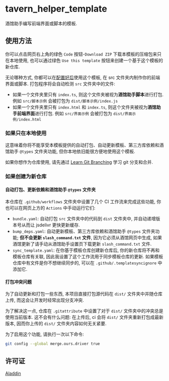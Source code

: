 # tavern_helper_template

酒馆助手编写前端界面或脚本的模板.

## 使用方法

你可以点击网页右上角的绿色 `Code` 按钮-`Download ZIP` 下载本模板的压缩包来只在本地使用, 也可以通过绿色 `Use this template` 按钮来创建一个基于这个模板的新仓库.

无论哪种方式, 你都可以在[配置好后](https://n0vi028.github.io/JS-Slash-Runner-Doc/guide/基本用法/如何正确使用酒馆助手.html)使用这个模板, 在 src 文件夹内制作你的前端界面或脚本.
打包程序将会自动检测 `src` 文件夹中的文件:

- 如果一个文件夹里只有 `index.ts`, 则这个文件夹被视为**酒馆助手脚本**进行打包. 例如 `src/脚本示例` 会被打包为 `dist/脚本示例/index.js`
- 如果一个文件夹里只有 `index.html` 和 `index.ts`, 则这个文件夹被视为**酒馆助手前端界面**进行打包. 例如 `src/界面示例` 会被打包为 `dist/界面示例/index.html`

### 如果只在本地使用

这意味着你将不能享受本模板提供的自动打包、自动更新模板、第三方库依赖和酒馆助手 `@types` 文件夹功能, 但你本地依旧能很方便地使用这个模板.

如果你想作为仓库使用, 请先通过 [Learn Git Branching](https://learngitbranching.js.org/?locale=zh_CN) 学习 git 分支和合并.

### 如果创建为新仓库

#### 自动打包、更新依赖和酒馆助手 `@types` 文件夹

本仓库在 `.github/workflows` 文件夹中设置了几个 CI 工作流来完成这些功能, 你也可以在网页上方的 `Actions` 中手动运行它们:

- `bundle.yaml`: 自动打包 `src` 文件夹中的代码到 `dist` 文件夹中, 并自动递增版本号从而让 jsdelivr 更快更新缓存.
- `bump_deps.yaml`: 自动更新模板、第三方库依赖和酒馆助手 `@types` 文件夹功能; **但不会更新 `slash_command.txt` 文件**, 因为它必须从酒馆网页中生成, 如果酒馆更新了请手动从酒馆助手设置页下载更新 `slash_command.txt` 文件.
- `sync_template.yaml`: 在你基于模板仓库创建新仓库后, 你的新仓库将不再和模板仓库有关联, 因此我设置了这个工作流用于同步模板仓库的更新. 如果模板仓库中有文件是你不想继续同步的, 可以在 `.github/.templatesyncignore` 中添加它.

#### 打包冲突问题

为了自动更新和打包一些东西, 本项目直接打包源代码在 `dist/` 文件夹中并随仓库上传, 而这会让开发时经常出现分支冲突.

为了解决这一点, 仓库在 `.gitattribute` 中设置了对于 `dist/` 文件夹中的冲突总是使用当前版本. 这不会有什么问题: 在上传后, ci 会将 `dist/` 文件夹重新打包成最新版本, 因而你上传的 `dist/` 文件夹内容如何无关紧要.

为了启用这个功能, 请执行一次以下命令:

```bash
git config --global merge.ours.driver true
```

## 许可证

[Aladdin](LICENSE)
